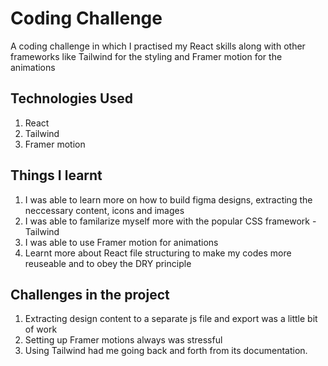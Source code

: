 # Coding Challenge
A coding challenge in which I practised my React skills along with other frameworks like Tailwind for the styling and Framer motion for the animations

## Technologies Used
1. React
2. Tailwind
3. Framer motion

## Things I learnt
1. I was able to learn more on how to build figma designs, extracting the neccessary content, icons and images
2. I was able to familarize myself more with the popular CSS framework - Tailwind
3. I was able to use Framer motion for animations
4. Learnt more about React file structuring to make my codes more reuseable and to obey the DRY principle

## Challenges in the project
1. Extracting design content to a separate js file and export was a little bit of work
2. Setting up Framer motions always was stressful
3. Using Tailwind had me going back and forth from its documentation.

